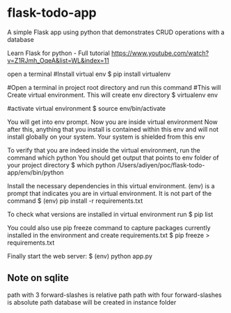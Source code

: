 # flask-todo-app
A simple Flask app using python that demonstrates CRUD operations with a database

Learn Flask for python - Full tutorial
https://www.youtube.com/watch?v=Z1RJmh_OqeA&list=WL&index=11

open a terminal
#Install virtual env
$ pip install virtualenv

#Open a terminal in project root directory and run this command
#This will Create virtual environment. This will create  env directory
$ virtualenv env

#activate virtual environment
$ source env/bin/activate

You will get into env prompt. Now you are inside virtual environment
Now after this, anything that you install is contained within this env
and will not install globally on your system. Your system is shielded from this env

To verify that you are indeed inside the virtual environment,
run the command
which python
You should get output that points to env folder of your project directory
$ which python
/Users/adiyen/poc/flask-todo-app/env/bin/python

Install the necessary dependencies in this virtual environment.
(env) is a prompt that indicates you are in virtual environment. It is
not part of the command
$ (env) pip install -r requirements.txt

To check what versions are installed in virtual environment run
$ pip list

You could also use pip freeze command to capture packages currently
installed in the environment and create requirements.txt
$ pip freeze > requirements.txt


Finally start the web server:
$ (env) python app.py

Note on sqlite
--------
path with 3 forward-slashes is relative path 
path with four forward-slashes is absolute path
database will be created in instance folder


